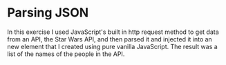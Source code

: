 # Parsing JSON

In this exercise I used JavaScript's built in http request method to get data from an API, the Star Wars API, and then parsed it and injected it into an new element that I created using pure vanilla JavaScript. The result was a list of the names of the people in the API. 

